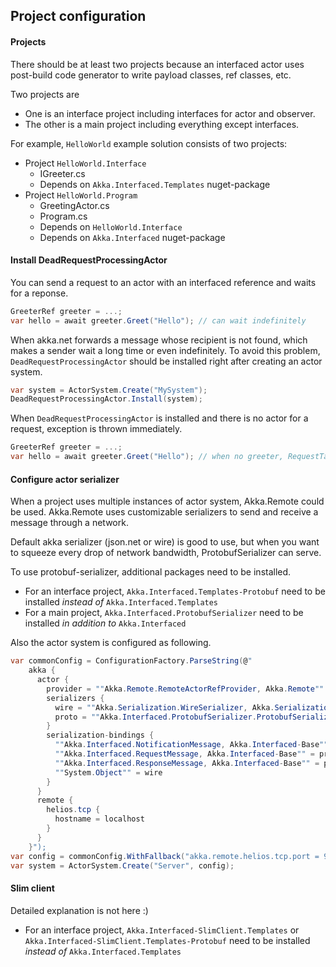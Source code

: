 ## Project configuration

#### Projects

There should be at least two projects because an interfaced actor uses post-build
code generator to write payload classes, ref classes, etc.

Two projects are

- One is an interface project including interfaces for actor and observer.
- The other is a main project including everything except interfaces.

For example, `HelloWorld` example solution consists of two projects:

- Project `HelloWorld.Interface`
  - IGreeter.cs
  - Depends on `Akka.Interfaced.Templates` nuget-package
- Project `HelloWorld.Program`
  - GreetingActor.cs
  - Program.cs
  - Depends on `HelloWorld.Interface`
  - Depends on `Akka.Interfaced` nuget-package

#### Install DeadRequestProcessingActor

You can send a request to an actor with an interfaced reference
and waits for a reponse.

```csharp
GreeterRef greeter = ...;
var hello = await greeter.Greet("Hello"); // can wait indefinitely
```

When akka.net forwards a message whose recipient is not found, which makes
a sender wait a long time or even indefinitely.
To avoid this problem, `DeadRequestProcessingActor` should be installed
right after creating an actor system.

```csharp
var system = ActorSystem.Create("MySystem");
DeadRequestProcessingActor.Install(system);
```

When `DeadRequestProcessingActor` is installed and there is no actor for
a request, exception is thrown immediately.

```csharp
GreeterRef greeter = ...;
var hello = await greeter.Greet("Hello"); // when no greeter, RequestTargetException is thrown.
```

#### Configure actor serializer

When a project uses multiple instances of actor system, Akka.Remote could be used.
Akka.Remote uses customizable serializers to send and receive a message through a network.

Default akka serializer (json.net or wire) is good to use, but when you want to
squeeze every drop of network bandwidth, ProtobufSerializer can serve.

To use protobuf-serializer, additional packages need to be installed.

- For an interface project,
  `Akka.Interfaced.Templates-Protobuf` need to be installed *instead of* `Akka.Interfaced.Templates`
- For a main project,
  `Akka.Interfaced.ProtobufSerializer` need to be installed *in addition to* `Akka.Interfaced`

Also the actor system is configured as following.

```csharp
var commonConfig = ConfigurationFactory.ParseString(@"
    akka {
      actor {
        provider = ""Akka.Remote.RemoteActorRefProvider, Akka.Remote""
        serializers {
          wire = ""Akka.Serialization.WireSerializer, Akka.Serialization.Wire""
          proto = ""Akka.Interfaced.ProtobufSerializer.ProtobufSerializer, Akka.Interfaced.ProtobufSerializer""
        }
        serialization-bindings {
          ""Akka.Interfaced.NotificationMessage, Akka.Interfaced-Base"" = proto
          ""Akka.Interfaced.RequestMessage, Akka.Interfaced-Base"" = proto
          ""Akka.Interfaced.ResponseMessage, Akka.Interfaced-Base"" = proto
          ""System.Object"" = wire
        }
      }
      remote {
        helios.tcp {
          hostname = localhost
        }
      }
    }");
var config = commonConfig.WithFallback("akka.remote.helios.tcp.port = 9001");
var system = ActorSystem.Create("Server", config);
```

#### Slim client

Detailed explanation is not here :)

- For an interface project,
  `Akka.Interfaced-SlimClient.Templates` or `Akka.Interfaced-SlimClient.Templates-Protobuf`
  need to be installed *instead of* `Akka.Interfaced.Templates`
